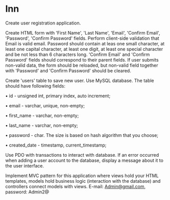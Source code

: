 # Inn
Create user registration application.

Create HTML form with 'First Name', 'Last Name', 'Email', 'Confirm Email', 'Password', 'Confirm Password' fields. Perform client-side validation that Email is valid email. Password should contain at leas one small character, at least one capital character, at least one digit, at least one special character and be not less than 6 characters long. 'Confirm Email' and 'Confirm Password' fields should correspond to their parent fields. If user submits non-valid data, the form should be reloaded, but non-valid field together with 'Password' and 'Confirm Password' should be cleared.

Create 'users' table to save new user. Use MySQL database. The table should have following fields:

• id - unsigned int, primary index, auto increment;

• email - varchar, unique, non-empty;

• first_name - varchar, non-empty;

• last_name - varchar, non-empty;

• password - char. The size is based on hash algorithm that you choose;

• created_date - timestamp, current_timestamp;

Use PDO with transactions to interact with database. If an error occurred when adding a user account to the database, display a message about it to the user interface.

Implement MVC pattern for this application where views hold your HTML templates, models hold business logic (interaction with the database) and controllers connect models with views.
E-mail: Admin@gmail.com, password: Admin2@

